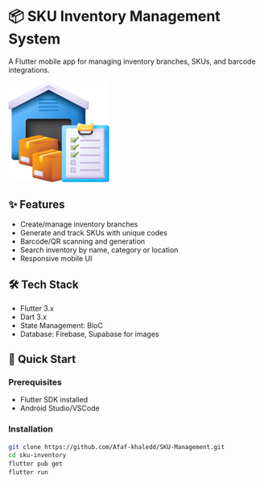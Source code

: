 # 📦 SKU Inventory Management System

A Flutter mobile app for managing inventory branches, SKUs, and barcode integrations.

<img src="./Images/inventory.png" width="200" alt="App Preview">

## ✨ Features
- Create/manage inventory branches
- Generate and track SKUs with unique codes
- Barcode/QR scanning and generation
- Search inventory by name, category or location
- Responsive mobile UI

## 🛠️ Tech Stack
- Flutter 3.x
- Dart 3.x
- State Management: BloC
- Database: Firebase, Supabase for images

## 🚀 Quick Start

### Prerequisites
- Flutter SDK installed
- Android Studio/VSCode

### Installation
```bash
git clone https://github.com/Afaf-khaledd/SKU-Management.git
cd sku-inventory
flutter pub get
flutter run
